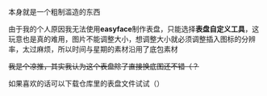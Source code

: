 本身就是一个粗制滥造的东西

由于我的个人原因我无法使用**easyface**制作表盘，只能选择**表盘自定义工具**，这玩意也是真的难用，图片不能调整大小，想调整大小就必须调整插入图标的分辨率，太过麻烦，所以时间与星期的素材沿用了底包素材


~~我是个凉推，其实我认为这个表盘除了直接换底图还不错（？~~


如果喜欢的话可以下载仓库里的表盘文件试试（）
